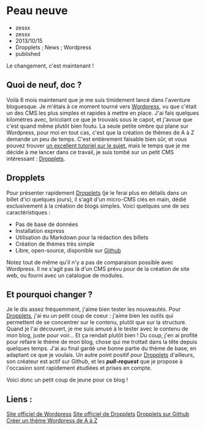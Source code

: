 # Peau neuve
- zessx
- zessx
- 2013/10/15
- Dropplets ; News ; Wordpress
- published

Le changement, c'est maintenant !

## Quoi de neuf, doc ?

Voilà 6 mois maintenant que je me suis timidement lancé dans l'aventure bloguesque. Je m'étais à ce moment tourné vers [Wordpress](http://fr.wordpress.org/), vu que c'était un des CMS les plus simples et rapides à mettre en place. J'ai fais quelques kilomètres avec, bricolant ce que je trouvais sous le capot, et j'avoue que c'est quand même plutôt bien foutu.
La seule petite ombre qui plane sur Wordpress, pour moi en tout cas, c'est que la création de thèmes de A à Z demande un peu de temps. C'est entièrement faisable bien sûr, et vous pouvez trouver [un excellent tutoriel sur le sujet](http://wordpress.bbxdesign.com/), mais le temps que je me décide à me lancer dans ce travail, je suis tombé sur un petit CMS intéressant : [Dropplets](http://dropplets.com/).

## Dropplets

Pour présenter rapidement [Dropplets](http://dropplets.com/) (je le ferai plus en détails dans un billet d'ici quelques jours), il s'agit d'un micro-CMS clés en main, dédié exclusivement à la création de blogs simples. Voici quelques une de ses caractéristiques :

* Pas de base de données
* Installation express
* Utilisation du Markdown pour la rédaction des billets
* Création de thèmes très simple
* Libre, open-source, disponible sur [Github](https://github.com/circa75/dropplets)

Notez tout de même qu'il n'y a pas de comparaison possible avec Wordpress. Il ne s'agit pas là d'un CMS prévu pour de la création de site web, ou fourni avec un catalogue de modules.

## Et pourquoi changer ?

Je le dis assez fréquemment, j'aime bien tester les nouveautés. Pour [Dropplets](http://dropplets.com/), j'ai eu un petit coup de coeur : j'aime bien les outils qui permettent de se concentrer sur le contenu, plutôt que sur la structure.
Quand je l'ai découvert, je me suis amusé à le tester avec le contenu de mon blog, juste pour voir... Et ça rendait plutôt bien ! Du coup, j'en ai profité pour refaire le thème de mon blog, chose qui me trottait dans la tête depuis quelques temps. J'ai au final gardé une bonne partie du thème de base, en adaptant ce que je voulais.
Un autre point positif pour [Dropplets](http://dropplets.com/) d'ailleurs, son créateur est actif sur Github, et les ***pull-request*** que je propose à l'occasion sont rapidement étudiées et prises en compte.

Voici donc un petit coup de jeune pour ce blog !

## Liens :
[Site officiel de Wordpress](http://fr.wordpress.org/)
[Site officiel de Dropplets](http://dropplets.com/)
[Dropplets sur Github](https://github.com/circa75/dropplets)
[Créer un thème Wordpress de A à Z](http://wordpress.bbxdesign.com/)